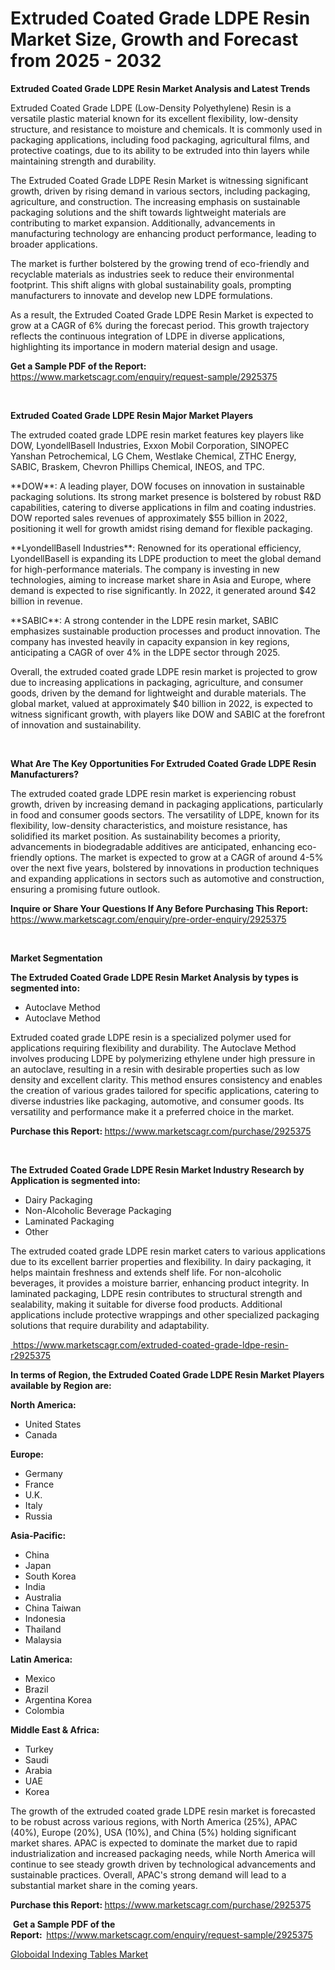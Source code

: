 <p><h1>Extruded Coated Grade LDPE Resin Market Size, Growth and Forecast from 2025 - 2032</h1></p><p><strong>Extruded Coated Grade LDPE Resin Market Analysis and Latest Trends</strong></p>
<p><p>Extruded Coated Grade LDPE (Low-Density Polyethylene) Resin is a versatile plastic material known for its excellent flexibility, low-density structure, and resistance to moisture and chemicals. It is commonly used in packaging applications, including food packaging, agricultural films, and protective coatings, due to its ability to be extruded into thin layers while maintaining strength and durability.</p><p>The Extruded Coated Grade LDPE Resin Market is witnessing significant growth, driven by rising demand in various sectors, including packaging, agriculture, and construction. The increasing emphasis on sustainable packaging solutions and the shift towards lightweight materials are contributing to market expansion. Additionally, advancements in manufacturing technology are enhancing product performance, leading to broader applications.</p><p>The market is further bolstered by the growing trend of eco-friendly and recyclable materials as industries seek to reduce their environmental footprint. This shift aligns with global sustainability goals, prompting manufacturers to innovate and develop new LDPE formulations.</p><p>As a result, the Extruded Coated Grade LDPE Resin Market is expected to grow at a CAGR of 6% during the forecast period. This growth trajectory reflects the continuous integration of LDPE in diverse applications, highlighting its importance in modern material design and usage.</p></p>
<p><strong>Get a Sample PDF of the Report:&nbsp;</strong> <a href="https://www.marketscagr.com/enquiry/request-sample/2925375?utm_campaign=3095&utm_medium=2&utm_source=Github&utm_content=ia&utm_term=12032025&utm_id=extruded-coated-grade-ldpe-resin">https://www.marketscagr.com/enquiry/request-sample/2925375</a></p>
<p>&nbsp;</p>
<p><strong>Extruded Coated Grade LDPE Resin Major Market Players</strong></p>
<p><p>The extruded coated grade LDPE resin market features key players like DOW, LyondellBasell Industries, Exxon Mobil Corporation, SINOPEC Yanshan Petrochemical, LG Chem, Westlake Chemical, ZTHC Energy, SABIC, Braskem, Chevron Phillips Chemical, INEOS, and TPC. </p><p>**DOW**: A leading player, DOW focuses on innovation in sustainable packaging solutions. Its strong market presence is bolstered by robust R&D capabilities, catering to diverse applications in film and coating industries. DOW reported sales revenues of approximately $55 billion in 2022, positioning it well for growth amidst rising demand for flexible packaging.</p><p>**LyondellBasell Industries**: Renowned for its operational efficiency, LyondellBasell is expanding its LDPE production to meet the global demand for high-performance materials. The company is investing in new technologies, aiming to increase market share in Asia and Europe, where demand is expected to rise significantly. In 2022, it generated around $42 billion in revenue.</p><p>**SABIC**: A strong contender in the LDPE resin market, SABIC emphasizes sustainable production processes and product innovation. The company has invested heavily in capacity expansion in key regions, anticipating a CAGR of over 4% in the LDPE sector through 2025.</p><p>Overall, the extruded coated grade LDPE resin market is projected to grow due to increasing applications in packaging, agriculture, and consumer goods, driven by the demand for lightweight and durable materials. The global market, valued at approximately $40 billion in 2022, is expected to witness significant growth, with players like DOW and SABIC at the forefront of innovation and sustainability.</p></p>
<p>&nbsp;</p>
<p><strong>What Are The Key Opportunities For Extruded Coated Grade LDPE Resin Manufacturers?</strong></p>
<p><p>The extruded coated grade LDPE resin market is experiencing robust growth, driven by increasing demand in packaging applications, particularly in food and consumer goods sectors. The versatility of LDPE, known for its flexibility, low-density characteristics, and moisture resistance, has solidified its market position. As sustainability becomes a priority, advancements in biodegradable additives are anticipated, enhancing eco-friendly options. The market is expected to grow at a CAGR of around 4-5% over the next five years, bolstered by innovations in production techniques and expanding applications in sectors such as automotive and construction, ensuring a promising future outlook.</p></p>
<p><strong>Inquire or Share Your Questions If Any Before Purchasing This Report:</strong> <a href="https://www.marketscagr.com/enquiry/pre-order-enquiry/2925375?utm_campaign=3095&utm_medium=2&utm_source=Github&utm_content=ia&utm_term=12032025&utm_id=extruded-coated-grade-ldpe-resin">https://www.marketscagr.com/enquiry/pre-order-enquiry/2925375</a></p>
<p>&nbsp;</p>
<p><strong>Market Segmentation</strong></p>
<p><strong>The Extruded Coated Grade LDPE Resin Market Analysis by types is segmented into:</strong></p>
<p><ul><li>Autoclave Method</li><li>Autoclave Method</li></ul></p>
<p><p>Extruded coated grade LDPE resin is a specialized polymer used for applications requiring flexibility and durability. The Autoclave Method involves producing LDPE by polymerizing ethylene under high pressure in an autoclave, resulting in a resin with desirable properties such as low density and excellent clarity. This method ensures consistency and enables the creation of various grades tailored for specific applications, catering to diverse industries like packaging, automotive, and consumer goods. Its versatility and performance make it a preferred choice in the market.</p></p>
<p><strong>Purchase this Report:&nbsp;</strong><a href="https://www.marketscagr.com/purchase/2925375?utm_campaign=3095&utm_medium=2&utm_source=Github&utm_content=ia&utm_term=12032025&utm_id=extruded-coated-grade-ldpe-resin">https://www.marketscagr.com/purchase/2925375</a></p>
<p>&nbsp;</p>
<p><strong>The Extruded Coated Grade LDPE Resin Market Industry Research by Application is segmented into:</strong></p>
<p><ul><li>Dairy Packaging</li><li>Non-Alcoholic Beverage Packaging</li><li>Laminated Packaging</li><li>Other</li></ul></p>
<p><p>The extruded coated grade LDPE resin market caters to various applications due to its excellent barrier properties and flexibility. In dairy packaging, it helps maintain freshness and extends shelf life. For non-alcoholic beverages, it provides a moisture barrier, enhancing product integrity. In laminated packaging, LDPE resin contributes to structural strength and sealability, making it suitable for diverse food products. Additional applications include protective wrappings and other specialized packaging solutions that require durability and adaptability.</p></p>
<p><a href="https://www.marketscagr.com/extruded-coated-grade-ldpe-resin-r2925375?utm_campaign=3095&utm_medium=2&utm_source=Github&utm_content=ia&utm_term=12032025&utm_id=extruded-coated-grade-ldpe-resin">&nbsp;https://www.marketscagr.com/extruded-coated-grade-ldpe-resin-r2925375</a></p>
<p><strong>In terms of Region, the Extruded Coated Grade LDPE Resin Market Players available by Region are:</strong></p>
<p>
    <p> <strong> North America: </strong>
        <ul>
            <li>United States</li>
            <li>Canada</li>
        </ul>
        </p> 
    <p> <strong> Europe: </strong>
        <ul>
            <li>Germany</li>
            <li>France</li>
            <li>U.K.</li>
            <li>Italy</li>
            <li>Russia</li>
        </ul>
        </p> 
    <p> <strong> Asia-Pacific: </strong>
        <ul>
            <li>China</li>
            <li>Japan</li>
            <li>South Korea</li>
            <li>India</li>
            <li>Australia</li>
            <li>China Taiwan</li>
            <li>Indonesia</li>
            <li>Thailand</li>
            <li>Malaysia</li>
        </ul>
        </p> 
    <p> <strong> Latin America: </strong>
        <ul>
            <li>Mexico</li>
            <li>Brazil</li>
            <li>Argentina Korea</li>
            <li>Colombia</li>
        </ul>
        </p> 
    <p> <strong> Middle East & Africa: </strong>
        <ul>
            <li>Turkey</li>
            <li>Saudi</li>
            <li>Arabia</li>
            <li>UAE</li>
            <li>Korea</li>
        </ul>
    </p>
    </p>
<p><p>The growth of the extruded coated grade LDPE resin market is forecasted to be robust across various regions, with North America (25%), APAC (40%), Europe (20%), USA (10%), and China (5%) holding significant market shares. APAC is expected to dominate the market due to rapid industrialization and increased packaging needs, while North America will continue to see steady growth driven by technological advancements and sustainable practices. Overall, APAC's strong demand will lead to a substantial market share in the coming years.</p></p>
<p><strong>Purchase this Report: </strong><a href="https://www.marketscagr.com/purchase/2925375?utm_campaign=3095&utm_medium=2&utm_source=Github&utm_content=ia&utm_term=12032025&utm_id=extruded-coated-grade-ldpe-resin">https://www.marketscagr.com/purchase/2925375</a></p>
<p>&nbsp;<strong>Get a Sample PDF of the Report:&nbsp;&nbsp;</strong><a href="https://www.marketscagr.com/enquiry/request-sample/2925375?utm_campaign=3095&utm_medium=2&utm_source=Github&utm_content=ia&utm_term=12032025&utm_id=extruded-coated-grade-ldpe-resin">https://www.marketscagr.com/enquiry/request-sample/2925375</a></p>
<p><strong></strong></p>
<p><p><a href="https://github.com/popupioo/Market-Research-Report-List-1/blob/main/globoidal-indexing-tables-market.md?utm_campaign=3095&utm_medium=2&utm_source=Github&utm_content=ia&utm_term=12032025&utm_id=extruded-coated-grade-ldpe-resin">Globoidal Indexing Tables Market</a></p></p>